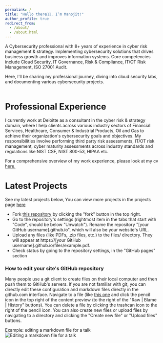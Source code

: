 ```yaml
---
permalink: /
title: "Hello there👋🏼, I’m Manojit!"
author_profile: true
redirect_from: 
  - /about/
  - /about.html
---
```


A Cybersecurity professional with 8+ years of experience in cyber risk management & strategy. Implementing cybersecurity solutions that drives business growth and improves information systems. Core competencies include Cloud Security, IT Governance, Risk & Compliance, IT/OT Risk Management, ISO 27001 Audit.

Here, I'll be sharing my professional journey, diving into cloud security labs, and documenting various cybersecurity projects. <br />
<br />

# Professional Experience

I currently work at Deloitte as a consultant in the cyber risk & strategy domain, where I help clients across various industry sectors of Financial Services, Healthcare, Consumer & Industrial Products, Oil and Gas to achieve their organization's cybersecurity goals and objectives. My responsibilities involve performing third party risk assessments, IT/OT risk management, cyber maturity assessments across industry standards and regulations like NIST CSF, NIST 800-53, HIPAA etc. 

For a comprehensive overview of my work experience, please look at my cv [here.](https://manojitnath.github.io/files/CV.pdf)

# Latest Projects

See my latest projects below, You can view more projects in the projects page [here](https://manojitnath.github.io/portfolio/)
- Fork [this repository](https://github.com/academicpages/academicpages.github.io) by clicking the "fork" button in the top right. 
- Go to the repository's settings (rightmost item in the tabs that start with "Code", should be below "Unwatch"). Rename the repository "[your GitHub username].github.io", which will also be your website's URL.
- Upload any files (like PDFs, .zip files, etc.) to the files/ directory. They will appear at https://[your GitHub username].github.io/files/example.pdf.  
- Check status by going to the repository settings, in the "GitHub pages" section

### How to edit your site's GitHub repository

Many people use a git client to create files on their local computer and then push them to GitHub's servers. If you are not familiar with git, you can directly edit these configuration and markdown files directly in the github.com interface. Navigate to a file (like [this one](https://github.com/academicpages/academicpages.github.io/blob/master/_talks/2012-03-01-talk-1.md) and click the pencil icon in the top right of the content preview (to the right of the "Raw | Blame | History" buttons). You can delete a file by clicking the trashcan icon to the right of the pencil icon. You can also create new files or upload files by navigating to a directory and clicking the "Create new file" or "Upload files" buttons. 

Example: editing a markdown file for a talk
![Editing a markdown file for a talk](/images/editing-talk.png)
